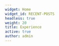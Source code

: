 ```yaml
---
widget: Home
widget_id: RECENT-POSTS
headless: true
weight: 20
title: Experience
active: true
author: admin
---
```

